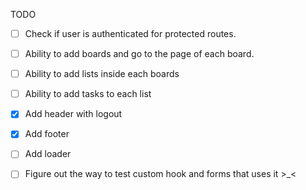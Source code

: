 TODO

- [ ] Check if user is authenticated for protected routes.

- [ ] Ability to add boards and go to the page of each board.
- [ ] Ability to add lists inside each boards
- [ ] Ability to add tasks to each list
- [x] Add header with logout
- [x] Add footer
- [ ] Add loader

- [ ] Figure out the way to test custom hook and forms that uses it >\_<
